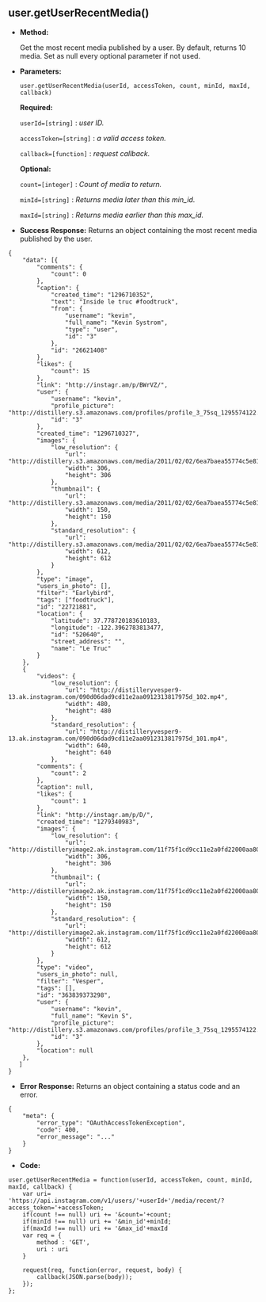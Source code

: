 **user.getUserRecentMedia()**
----

* **Method:**
  
	Get the most recent media published by a user.
    By default, returns 10 media. Set as null every optional parameter if not used.  
*  **Parameters:**

	```
	user.getUserRecentMedia(userId, accessToken, count, minId, maxId, callback)
	```

   **Required:**
   
   `userId=[string]` : *user ID.*
 
   `accessToken=[string]` : *a valid access token.*
   
   `callback=[function]` : *request callback.*
   
   **Optional:**
   
   `count=[integer]` : *Count of media to return.*
 
   `minId=[string]` : *Returns media later than this min_id.*
 
   `maxId=[string]` : *Returns media earlier than this max_id.*
   

* **Success Response:**
	Returns an object containing the most recent media published by the user.
	
```
{
    "data": [{
        "comments": {
            "count": 0
        },
        "caption": {
            "created_time": "1296710352",
            "text": "Inside le truc #foodtruck",
            "from": {
                "username": "kevin",
                "full_name": "Kevin Systrom",
                "type": "user",
                "id": "3"
            },
            "id": "26621408"
        },
        "likes": {
            "count": 15
        },
        "link": "http://instagr.am/p/BWrVZ/",
        "user": {
            "username": "kevin",
            "profile_picture": "http://distillery.s3.amazonaws.com/profiles/profile_3_75sq_1295574122.jpg",
            "id": "3"
        },
        "created_time": "1296710327",
        "images": {
            "low_resolution": {
                "url": "http://distillery.s3.amazonaws.com/media/2011/02/02/6ea7baea55774c5e81e7e3e1f6e791a7_6.jpg",
                "width": 306,
                "height": 306
            },
            "thumbnail": {
                "url": "http://distillery.s3.amazonaws.com/media/2011/02/02/6ea7baea55774c5e81e7e3e1f6e791a7_5.jpg",
                "width": 150,
                "height": 150
            },
            "standard_resolution": {
                "url": "http://distillery.s3.amazonaws.com/media/2011/02/02/6ea7baea55774c5e81e7e3e1f6e791a7_7.jpg",
                "width": 612,
                "height": 612
            }
        },
        "type": "image",
        "users_in_photo": [],
        "filter": "Earlybird",
        "tags": ["foodtruck"],
        "id": "22721881",
        "location": {
            "latitude": 37.778720183610183,
            "longitude": -122.3962783813477,
            "id": "520640",
            "street_address": "",
            "name": "Le Truc"
        }
    },
    {
        "videos": {
            "low_resolution": {
                "url": "http://distilleryvesper9-13.ak.instagram.com/090d06dad9cd11e2aa0912313817975d_102.mp4",
                "width": 480,
                "height": 480
            },
            "standard_resolution": {
                "url": "http://distilleryvesper9-13.ak.instagram.com/090d06dad9cd11e2aa0912313817975d_101.mp4",
                "width": 640,
                "height": 640
            },
        "comments": {
            "count": 2
        },
        "caption": null,
        "likes": {
            "count": 1
        },
        "link": "http://instagr.am/p/D/",
        "created_time": "1279340983",
        "images": {
            "low_resolution": {
                "url": "http://distilleryimage2.ak.instagram.com/11f75f1cd9cc11e2a0fd22000aa8039a_6.jpg",
                "width": 306,
                "height": 306
            },
            "thumbnail": {
                "url": "http://distilleryimage2.ak.instagram.com/11f75f1cd9cc11e2a0fd22000aa8039a_5.jpg",
                "width": 150,
                "height": 150
            },
            "standard_resolution": {
                "url": "http://distilleryimage2.ak.instagram.com/11f75f1cd9cc11e2a0fd22000aa8039a_7.jpg",
                "width": 612,
                "height": 612
            }
        },
        "type": "video",
        "users_in_photo": null,
        "filter": "Vesper",
        "tags": [],
        "id": "363839373298",
        "user": {
            "username": "kevin",
            "full_name": "Kevin S",
            "profile_picture": "http://distillery.s3.amazonaws.com/profiles/profile_3_75sq_1295574122.jpg",
            "id": "3"
        },
        "location": null
    },
   ]
}
```
 
* **Error Response:**
	Returns an object containing a status code and an error.
	
```
{
	"meta": {
		"error_type": "OAuthAccessTokenException",
		"code": 400,
		"error_message": "..."
	}
}
```

* **Code:**

```
user.getUserRecentMedia = function(userId, accessToken, count, minId, maxId, callback) {
	var uri= 'https://api.instagram.com/v1/users/'+userId+'/media/recent/?access_token='+accessToken;
	if(count !== null) uri += '&count='+count;
	if(minId !== null) uri += '&min_id'+minId;
	if(maxId !== null) uri += '&max_id'+maxId
	var req = {
		method : 'GET',
		uri : uri
	}

	request(req, function(error, request, body) {
		callback(JSON.parse(body));
	});
};

```